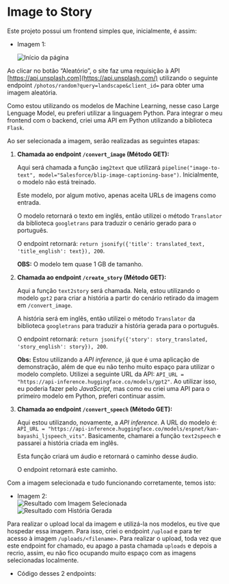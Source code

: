 # Image to Story

Este projeto possui um frontend simples que, inicialmente, é assim:

- Imagem 1:
    
    ![Início da página](https://drive.google.com/uc?export=view&id=1ljMF6ozXK-0UJ5yqO5B4qJu5m2wscKKz)
    

Ao clicar no botão “Aleatório”, o site faz uma requisição à API [https://api.unsplash.com](https://api.unsplash.com/) utilizando o seguinte endpoint `/photos/random?query=landscape&client_id=` para obter uma imagem aleatória.

Como estou utilizando os modelos de Machine Learning, nesse caso Large Lenguage Model, eu preferi utilizar a linguagem Python. Para integrar o meu frontend com o backend, criei uma API em Python utilizando a biblioteca `Flask`.

Ao ser selecionada a imagem, serão realizadas as seguintes etapas:

1. **Chamada ao endpoint `/convert_image` (Método GET):**
    
    Aqui será chamada a função `img2text` que utilizará `pipeline("image-to-text", model="Salesforce/blip-image-captioning-base")`. Inicialmente, o modelo não está treinado.
    
    Este modelo, por algum motivo, apenas aceita URLs de imagens como entrada.
    
    O modelo retornará o texto em inglês, então utilizei o método `Translator` da biblioteca `googletrans` para traduzir o cenário gerado para o português.
    
    O endpoint retornará: `return jsonify({'title': translated_text, 'title_english': text}), 200`.
    
    **OBS:** O modelo tem quase 1 GB de tamanho.
    
2. **Chamada ao endpoint `/create_story` (Método GET):**
    
    Aqui a função `text2story` será chamada. Nela, estou utilizando o modelo `gpt2` para criar a história a partir do cenário retirado da imagem em `/convert_image`.
    
    A história será em inglês, então utilizei o método `Translator` da biblioteca `googletrans` para traduzir a história gerada para o português.
    
    O endpoint retornará: `return jsonify({'story': story_translated, 'story_english': story}), 200`.
    
    **Obs:** Estou utilizando a *API inference*, já que é uma aplicação de demonstração, além de que eu não tenho muito espaço para utilizar o modelo completo. Utilizei a seguinte URL da API: `API_URL = "https://api-inference.huggingface.co/models/gpt2"`. Ao utilizar isso, eu poderia fazer pelo *JavaScript*, mas como eu criei uma API para o primeiro modelo em Python, preferi continuar assim.
    
3. **Chamada ao endpoint `/convert_speech` (Método GET):**
    
    Aqui estou utilizando, novamente, a *API inference*. A URL do modelo é: `API_URL = "https://api-inference.huggingface.co/models/espnet/kan-bayashi_ljspeech_vits"`. Basicamente, chamarei a função `text2speech` e passarei a história criada em inglês.
    
    Esta função criará um áudio e retornará o caminho desse áudio.
    
    O endpoint retornará este caminho.
    

Com a imagem selecionada e tudo funcionando corretamente, temos isto:

- Imagem 2:    
    ![Resultado com Imagem Selecionada](https://drive.google.com/uc?export=view&id=1HMgalSy6hSIf7mVT81feYvAB_Vw733IY)
    ![Resultado com História Gerada](https://drive.google.com/uc?export=view&id=1c2vajYYmsxUWpb3X9Axh4V8LjnwqDAcq)
    

Para realizar o upload local da imagem e utilizá-la nos modelos, eu tive que hospedar essa imagem. Para isso, criei o endpoint `/upload` e para ter acesso à imagem `/uploads/<filename>`. Para realizar o upload, toda vez que este endpoint for chamado, eu apago a pasta chamada `uploads` e depois a recrio, assim, eu não fico ocupando muito espaço com as imagens selecionadas localmente.

- Código desses 2 endpoints:

```python
